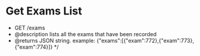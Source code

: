 # Get Exams List

 * GET /exams
 * @description lists all the exams that have been recorded
 * @returns JSON string. example: {"exams":[{"exam":772},{"exam":773},{"exam":774}]}
 */